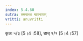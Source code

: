 ```yaml
---
index: 5.4.60
sutra: समयाच्च यापनायाम्
vritti: anuvritti
---
```


कृञः ५/३ [5।4।58],  डाच्  १/१ [5।4।57]